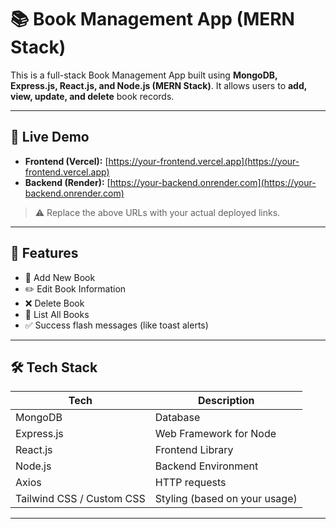# 📚 Book Management App (MERN Stack)

This is a full-stack Book Management App built using **MongoDB, Express.js, React.js, and Node.js (MERN Stack)**. It allows users to **add, view, update, and delete** book records.

---

## 🚀 Live Demo

- **Frontend (Vercel):** [https://your-frontend.vercel.app](https://your-frontend.vercel.app)
- **Backend (Render):** [https://your-backend.onrender.com](https://your-backend.onrender.com)

> ⚠️ Replace the above URLs with your actual deployed links.

---

## 🔧 Features

- 📘 Add New Book
- ✏️ Edit Book Information
- ❌ Delete Book
- 📄 List All Books
- ✅ Success flash messages (like toast alerts)

---

## 🛠️ Tech Stack

| Tech                      | Description                   |
| ------------------------- | ----------------------------- |
| MongoDB                   | Database                      |
| Express.js                | Web Framework for Node        |
| React.js                  | Frontend Library              |
| Node.js                   | Backend Environment           |
| Axios                     | HTTP requests                 |
| Tailwind CSS / Custom CSS | Styling (based on your usage) |

---
